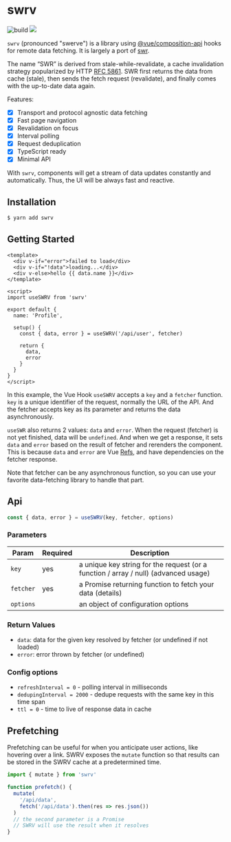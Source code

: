 # swrv

![build](https://github.com/Kong/swrv/workflows/build/badge.svg)
[![](https://img.shields.io/npm/v/swrv.svg?style=flat-square)](https://www.npmjs.com/package/swrv)

`swrv` (pronounced "swerve") is a library using
[@vue/composition-api](https://github.com/vuejs/composition-api) hooks for
remote data fetching. It is largely a port of
[swr](https://github.com/zeit/swr).

The name “SWR” is derived from stale-while-revalidate, a cache invalidation
strategy popularized by HTTP [RFC 5861](https://tools.ietf.org/html/rfc5861).
SWR first returns the data from cache (stale), then sends the fetch request
(revalidate), and finally comes with the up-to-date data again.

Features:

- [x] Transport and protocol agnostic data fetching
- [x] Fast page navigation
- [x] Revalidation on focus
- [x] Interval polling
- [x] Request deduplication
- [x] TypeScript ready
- [x] Minimal API

With `swrv`, components will get a stream of data updates constantly and
automatically. Thus, the UI will be always fast and reactive.

## Installation

```sh
$ yarn add swrv
```

## Getting Started

```vue
<template>
  <div v-if="error">failed to load</div>
  <div v-if="!data">loading...</div>
  <div v-else>hello {{ data.name }}</div>
</template>

<script>
import useSWRV from 'swrv'

export default {
  name: 'Profile',

  setup() {
    const { data, error } = useSWRV('/api/user', fetcher)

    return {
      data,
      error
    }
  }
}
</script>
```

In this example, the Vue Hook `useSWRV` accepts a `key` and a `fetcher`
function. `key` is a unique identifier of the request, normally the URL of the
API. And the fetcher accepts key as its parameter and returns the data
asynchronously.

`useSWR` also returns 2 values: `data` and `error`. When the request (fetcher)
is not yet finished, data will be `undefined`. And when we get a response, it
sets `data` and `error` based on the result of fetcher and rerenders the
component. This is because `data` and `error` are Vue
[Refs](https://vue-composition-api-rfc.netlify.com/#detailed-design), and have
dependencies on the fetcher response.

Note that fetcher can be any asynchronous function, so you can use your favorite
data-fetching library to handle that part.

## Api

```ts
const { data, error } = useSWRV(key, fetcher, options)
```

### Parameters

| Param     | Required | Description                                                                         |
| --------- | -------- | ----------------------------------------------------------------------------------- |
| `key`     | yes      | a unique key string for the request (or a function / array / null) (advanced usage) |
| `fetcher` | yes      | a Promise returning function to fetch your data (details)                           |
| `options` |          | an object of configuration options                                                  |

### Return Values

- `data`: data for the given key resolved by fetcher (or undefined if not
  loaded)
- `error`: error thrown by fetcher (or undefined)

### Config options

- `refreshInterval = 0` - polling interval in milliseconds
- `dedupingInterval = 2000` - dedupe requests with the same key in this time
  span
- `ttl = 0` - time to live of response data in cache

## Prefetching

Prefetching can be useful for when you anticipate user actions, like hovering
over a link. SWRV exposes the `mutate` function so that results can be stored in
the SWRV cache at a predetermined time.

```ts
import { mutate } from 'swrv'

function prefetch() {
  mutate(
    '/api/data',
    fetch('/api/data').then(res => res.json())
  )
  // the second parameter is a Promise
  // SWRV will use the result when it resolves
}
```
